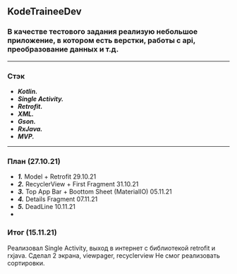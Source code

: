 ## KodeTraineeDev
### В качестве тестового задания  реализую небольшое приложение, в котором есть верстки, работы с api, преобразование данных и т.д.

---

### Стэк
- ***Kotlin.*** 
- ***Single Activity.*** 
- ***Retrofit.***
- ***XML.***
- ***Gson.***
- ***RxJava.***
- ***MVP.***

---

### План (27.10.21)
- ***1.*** Model + Retrofit 29.10.21
- ***2.*** RecyclerView + First Fragment 31.10.21
- ***3.*** Top App Bar + Boottom Sheet (MaterialIO) 05.11.21
- ***4.*** Details Fragment 07.11.21
- ***5.*** DeadLine 10.11.21
- 
### Итог (15.11.21)
Реализовал Single Activity, выход в интернет с библиотекой retrofit и rxjava.
Сделал 2 экрана, viewpager, recyclerview
Не смог реализовать сортировки.

